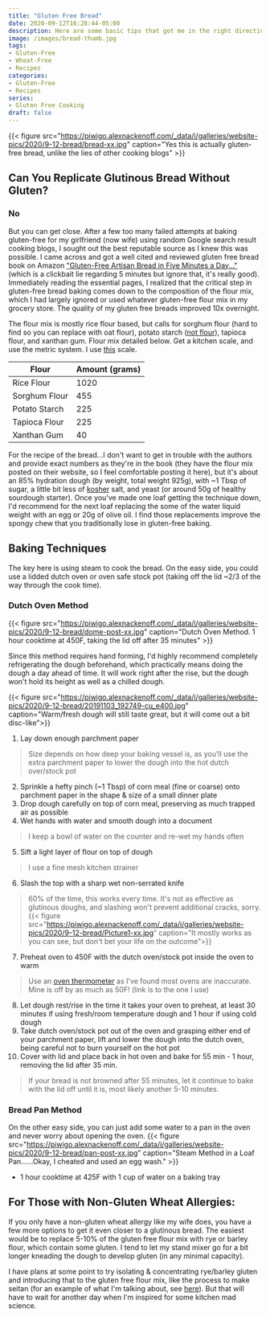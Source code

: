 ```yaml
---
title: "Gluten Free Bread"
date: 2020-09-12T16:28:44-05:00
description: Here are some basic tips that got me in the right direction baking great gluten-free bread, including the right flour mix and starter recipe.
image: /images/bread-thumb.jpg
tags:
- Gluten-Free
- Wheat-Free
- Recipes
categories:
- Gluten-Free
- Recipes
series:
- Gluten Free Cooking
draft: false
---
```

{{< figure src="https://piwigo.alexnackenoff.com/_data/i/galleries/website-pics/2020/9-12-bread/bread-xx.jpg" caption="Yes this is actually gluten-free bread, unlike the lies of other cooking blogs" >}}

## Can You Replicate Glutinous Bread Without Gluten?
### No
But you can get close. After a few too many failed attempts at baking gluten-free for my girlfriend (now wife) using random Google search result cooking blogs, I sought out the best reputable source as I knew this was possible. I came across and got a well cited and reviewed gluten free bread book on Amazon <a href="https://www.amazon.com/Gluten-Free-Artisan-Bread-Five-Minutes/dp/1250018315/ref=sr_1_1?dchild=1&keywords=gluten+free+bread+baking&qid=1599948059&sr=8-1">"Gluten-Free Artisan Bread in Five Minutes a Day..."</a> (which is a clickbait lie regarding 5 minutes but ignore that, it's really good). Immediately reading the essential pages, I realized that the critical step in gluten-free bread baking comes down to the composition of the flour mix, which I had largely ignored or used whatever gluten-free flour mix in my grocery store. The quality of my gluten free breads improved 10x overnight.

The flour mix is mostly rice flour based, but calls for sorghum flour (hard to find so you can replace with oat flour), potato starch (<u>not flour</u>), tapioca flour, and xanthan gum. Flour mix detailed below. Get a kitchen scale, and use the metric system. I use <a href="https://www.amazon.com/gp/product/B079D9B82W/ref=ppx_yo_dt_b_search_asin_title?ie=UTF8&psc=1">this</a> scale.

Flour | Amount (grams)
--------|------
 Rice Flour | 1020
Sorghum Flour | 455
Potato Starch | 225
Tapioca Flour | 225
Xanthan Gum | 40

For the recipe of the bread...I don't want to get in trouble with the authors and provide exact numbers as they're in the book (they have the flour mix posted on their website, so I feel comfortable posting it here), but it's about an 85% hydration dough (by weight, total weight 925g), with ~1 Tbsp of sugar, a little bit less of <u>kosher</u> salt, and yeast (or around 50g of healthy sourdough starter). Once you've made one loaf getting the technique down, I'd recommend for the next loaf replacing the some of the water liquid weight with an egg or 20g of olive oil. I find those replacements improve the spongy chew that you traditionally lose in gluten-free baking.

## Baking Techniques

The key here is using steam to cook the bread. On the easy side, you could use a lidded dutch oven or oven safe stock pot (taking off the lid ~2/3 of the way through the cook time).

### Dutch Oven Method
{{< figure src="https://piwigo.alexnackenoff.com/_data/i/galleries/website-pics/2020/9-12-bread/dome-post-xx.jpg" caption="Dutch Oven Method. 1 hour cooktime at 450F, taking the lid off after 35 minutes" >}}

Since this method requires hand forming, I'd highly recommend completely refrigerating the dough beforehand, which practically means doing the dough a day ahead of time. It will work right after the rise, but the dough won't hold its height as well as a chilled dough.

{{< figure src="https://piwigo.alexnackenoff.com/_data/i/galleries/website-pics/2020/9-12-bread/20191103_192749-cu_e400.jpg" caption="Warm/fresh dough will still taste great, but it will come out a bit disc-like">}}


1. Lay down enough parchment paper
  > Size depends on how deep your baking vessel is, as you'll use the extra parchment paper to lower the dough into the hot dutch over/stock pot
2. Sprinkle a hefty pinch (~1 Tbsp) of corn meal (fine or coarse) onto parchment paper in the shape & size of a small dinner plate
3. Drop dough carefully on top of corn meal, preserving as much trapped air as possible
4. Wet hands with water and smooth dough into a document
  > I keep a bowl of water on the counter and re-wet my hands often
5. Sift a light layer of flour on top of dough
  > I use a fine mesh kitchen strainer
6. Slash the top with a sharp wet non-serrated knife
  > 60% of the time, this works every time. It's not as effective as glutinous doughs, and slashing won't prevent additional cracks, sorry.
  {{< figure src="https://piwigo.alexnackenoff.com/_data/i/galleries/website-pics/2020/9-12-bread/Picture1-xx.jpg" caption="It mostly works as you can see, but don't bet your life on the outcome">}}

7. Preheat oven to 450F with the dutch oven/stock pot inside the oven to warm
  > Use an <a href="https://www.amazon.com/Rubbermaid-Commercial-FGTHO550-Monitoring-Thermometer/dp/B005KDEIZ0/">oven thermometer</a> as I've found most ovens are inaccurate. Mine is off by as much as 50F! (link is to the one I use)
8. Let dough rest/rise in the time it takes your oven to preheat, at least 30 minutes if using fresh/room temperature dough and 1 hour if using cold dough
9. Take dutch oven/stock pot out of the oven and grasping either end of your parchment paper, lift and lower the dough into the dutch oven, being careful not to burn yourself on the hot pot
10. Cover with lid and place back in hot oven and bake for 55 min - 1 hour, removing the lid after 35 min.
  > If your bread is not browned after 55 minutes, let it continue to bake with the lid off until it is, most likely another 5-10 minutes.

### Bread Pan Method
On the other easy side, you can just add some water to a pan in the oven and never worry about opening the oven.
{{< figure src="https://piwigo.alexnackenoff.com/_data/i/galleries/website-pics/2020/9-12-bread/pan-post-xx.jpg" caption="Steam Method in a Loaf Pan......Okay, I cheated and used an egg wash." >}}
* 1 hour cooktime at 425F with 1 cup of water on a baking tray

## For Those with Non-Gluten Wheat Allergies:
If you only have a non-gluten wheat allergy like my wife does, you have a few more options to get it even closer to a glutinous bread. The easiest would be to replace 5-10% of the gluten free flour mix with rye or barley flour, which contain some gluten. I tend to let my stand mixer go for a bit longer kneading the dough to develop gluten (in any minimal capacity).

I have plans at some point to try isolating & concentrating rye/barley gluten and introducing that to the gluten free flour mix, like the process to make seitan (for an example of what I'm talking about, see <a href="https://youtu.be/zDEcvSc2UKA?t=88">here</a>). But that will have to wait for another day when I'm inspired for some kitchen mad science.

